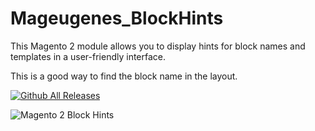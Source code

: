 #  Mageugenes_BlockHints

This Magento 2 module allows you to display hints for block names and templates in a user-friendly interface.

This is a good way to find the block name in the layout.

[![Github All Releases](https://img.shields.io/github/downloads/mageugenes/magento2-block-hints/total.svg)]()

<img alt="Magento 2 Block Hints" src="https://user-images.githubusercontent.com/17063117/108622868-acc72180-744c-11eb-831d-c5052d573c66.png">
